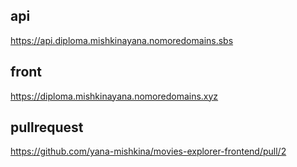 ## api
https://api.diploma.mishkinayana.nomoredomains.sbs

## front

https://diploma.mishkinayana.nomoredomains.xyz

## pullrequest

https://github.com/yana-mishkina/movies-explorer-frontend/pull/2
